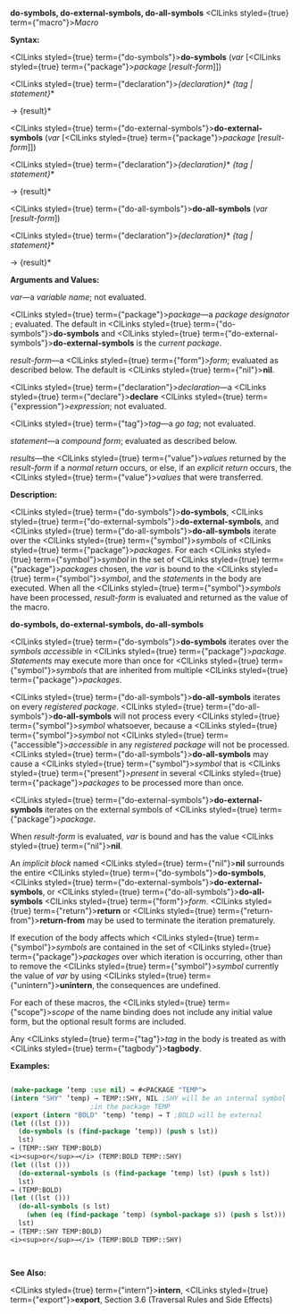 **do-symbols, do-external-symbols, do-all-symbols** <ClLinks styled={true} term={"macro"}><i>Macro</i></ClLinks> 



**Syntax:** 



<ClLinks styled={true} term={"do-symbols"}><b>do-symbols</b></ClLinks> (*var* [<ClLinks styled={true} term={"package"}><i>package</i></ClLinks> [*result-form*]]) 



<ClLinks styled={true} term={"declaration"}><i>\{declaration\}</i></ClLinks>\* *\{tag | statement\}*\* 



→ \{result\}\* 



<ClLinks styled={true} term={"do-external-symbols"}><b>do-external-symbols</b></ClLinks> (*var* [<ClLinks styled={true} term={"package"}><i>package</i></ClLinks> [*result-form*]]) 



<ClLinks styled={true} term={"declaration"}><i>\{declaration\}</i></ClLinks>\* *\{tag | statement\}*\* 



→ \{result\}\* 



<ClLinks styled={true} term={"do-all-symbols"}><b>do-all-symbols</b></ClLinks> (*var* [*result-form*]) 



<ClLinks styled={true} term={"declaration"}><i>\{declaration\}</i></ClLinks>\* *\{tag | statement\}*\* 



→ \{result\}\* 



**Arguments and Values:** 



*var*—a *variable name*; not evaluated. 



<ClLinks styled={true} term={"package"}><i>package</i></ClLinks>—a *package designator* ; evaluated. The default in <ClLinks styled={true} term={"do-symbols"}><b>do-symbols</b></ClLinks> and <ClLinks styled={true} term={"do-external-symbols"}><b>do-external-symbols</b></ClLinks> is the *current package*. 



*result-form*—a <ClLinks styled={true} term={"form"}><i>form</i></ClLinks>; evaluated as described below. The default is <ClLinks styled={true} term={"nil"}><b>nil</b></ClLinks>. 



<ClLinks styled={true} term={"declaration"}><i>declaration</i></ClLinks>—a <ClLinks styled={true} term={"declare"}><b>declare</b></ClLinks> <ClLinks styled={true} term={"expression"}><i>expression</i></ClLinks>; not evaluated. 



<ClLinks styled={true} term={"tag"}><i>tag</i></ClLinks>—a *go tag*; not evaluated. 



*statement*—a *compound form*; evaluated as described below. 



*results*—the <ClLinks styled={true} term={"value"}><i>values</i></ClLinks> returned by the *result-form* if a *normal return* occurs, or else, if an *explicit return* occurs, the <ClLinks styled={true} term={"value"}><i>values</i></ClLinks> that were transferred. 



**Description:** 



<ClLinks styled={true} term={"do-symbols"}><b>do-symbols</b></ClLinks>, <ClLinks styled={true} term={"do-external-symbols"}><b>do-external-symbols</b></ClLinks>, and <ClLinks styled={true} term={"do-all-symbols"}><b>do-all-symbols</b></ClLinks> iterate over the <ClLinks styled={true} term={"symbol"}><i>symbols</i></ClLinks> of <ClLinks styled={true} term={"package"}><i>packages</i></ClLinks>. For each <ClLinks styled={true} term={"symbol"}><i>symbol</i></ClLinks> in the set of <ClLinks styled={true} term={"package"}><i>packages</i></ClLinks> chosen, the *var* is bound to the <ClLinks styled={true} term={"symbol"}><i>symbol</i></ClLinks>, and the *statements* in the body are executed. When all the <ClLinks styled={true} term={"symbol"}><i>symbols</i></ClLinks> have been processed, *result-form* is evaluated and returned as the value of the macro. 







 



 



**do-symbols, do-external-symbols, do-all-symbols** 



<ClLinks styled={true} term={"do-symbols"}><b>do-symbols</b></ClLinks> iterates over the *symbols accessible* in <ClLinks styled={true} term={"package"}><i>package</i></ClLinks>. *Statements* may execute more than once for <ClLinks styled={true} term={"symbol"}><i>symbols</i></ClLinks> that are inherited from multiple <ClLinks styled={true} term={"package"}><i>packages</i></ClLinks>. 



<ClLinks styled={true} term={"do-all-symbols"}><b>do-all-symbols</b></ClLinks> iterates on every *registered package*. <ClLinks styled={true} term={"do-all-symbols"}><b>do-all-symbols</b></ClLinks> will not process every <ClLinks styled={true} term={"symbol"}><i>symbol</i></ClLinks> whatsoever, because a <ClLinks styled={true} term={"symbol"}><i>symbol</i></ClLinks> not <ClLinks styled={true} term={"accessible"}><i>accessible</i></ClLinks> in any *registered package* will not be processed. <ClLinks styled={true} term={"do-all-symbols"}><b>do-all-symbols</b></ClLinks> may cause a <ClLinks styled={true} term={"symbol"}><i>symbol</i></ClLinks> that is <ClLinks styled={true} term={"present"}><i>present</i></ClLinks> in several <ClLinks styled={true} term={"package"}><i>packages</i></ClLinks> to be processed more than once. 



<ClLinks styled={true} term={"do-external-symbols"}><b>do-external-symbols</b></ClLinks> iterates on the external symbols of <ClLinks styled={true} term={"package"}><i>package</i></ClLinks>. 



When *result-form* is evaluated, *var* is bound and has the value <ClLinks styled={true} term={"nil"}><b>nil</b></ClLinks>. 



An *implicit block* named <ClLinks styled={true} term={"nil"}><b>nil</b></ClLinks> surrounds the entire <ClLinks styled={true} term={"do-symbols"}><b>do-symbols</b></ClLinks>, <ClLinks styled={true} term={"do-external-symbols"}><b>do-external-symbols</b></ClLinks>, or <ClLinks styled={true} term={"do-all-symbols"}><b>do-all-symbols</b></ClLinks> <ClLinks styled={true} term={"form"}><i>form</i></ClLinks>. <ClLinks styled={true} term={"return"}><b>return</b></ClLinks> or <ClLinks styled={true} term={"return-from"}><b>return-from</b></ClLinks> may be used to terminate the iteration prematurely. 



If execution of the body affects which <ClLinks styled={true} term={"symbol"}><i>symbols</i></ClLinks> are contained in the set of <ClLinks styled={true} term={"package"}><i>packages</i></ClLinks> over which iteration is occurring, other than to remove the <ClLinks styled={true} term={"symbol"}><i>symbol</i></ClLinks> currently the value of *var* by using <ClLinks styled={true} term={"unintern"}><b>unintern</b></ClLinks>, the consequences are undefined. 



For each of these macros, the <ClLinks styled={true} term={"scope"}><i>scope</i></ClLinks> of the name binding does not include any initial value form, but the optional result forms are included. 



Any <ClLinks styled={true} term={"tag"}><i>tag</i></ClLinks> in the body is treated as with <ClLinks styled={true} term={"tagbody"}><b>tagbody</b></ClLinks>. 



**Examples:**
```lisp

(make-package ’temp :use nil) → #<PACKAGE "TEMP"> 
(intern "SHY" ’temp) → TEMP::SHY, NIL ;SHY will be an internal symbol 
					;in the package TEMP 
(export (intern "BOLD" ’temp) ’temp) → T ;BOLD will be external 
(let ((lst ())) 
  (do-symbols (s (find-package ’temp)) (push s lst)) 
  lst) 
→ (TEMP::SHY TEMP:BOLD) 
<i><sup>or</sup>→</i> (TEMP:BOLD TEMP::SHY) 
(let ((lst ())) 
  (do-external-symbols (s (find-package ’temp) lst) (push s lst)) 
  lst) 
→ (TEMP:BOLD) 
(let ((lst ())) 
  (do-all-symbols (s lst) 
    (when (eq (find-package ’temp) (symbol-package s)) (push s lst))) 
  lst) 
→ (TEMP::SHY TEMP:BOLD) 
<i><sup>or</sup>→</i> (TEMP:BOLD TEMP::SHY) 




```
**See Also:** 



<ClLinks styled={true} term={"intern"}><b>intern</b></ClLinks>, <ClLinks styled={true} term={"export"}><b>export</b></ClLinks>, Section 3.6 (Traversal Rules and Side Effects) 



